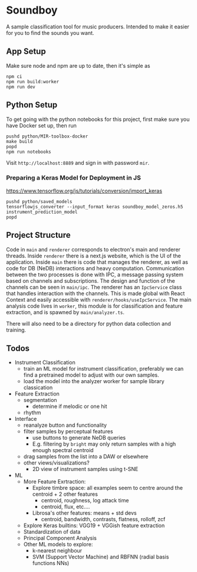 # Soundboy

A sample classification tool for music producers. Intended to make it easier for you to find the sounds you want.

## App Setup

Make sure node and npm are up to date, then it's simple as

```shell
npm ci
npm run build:worker
npm run dev
```

## Python Setup

To get going with the python notebooks for this project, first make sure you have Docker set up, then run

```shell
pushd python/MIR-toolbox-docker
make build
popd
npm run notebooks
```

Visit `http://localhost:8889` and sign in with password `mir`.

### Preparing a Keras Model for Deployment in JS

https://www.tensorflow.org/js/tutorials/conversion/import_keras

```shell
pushd python/saved_models
tensorflowjs_converter --input_format keras soundboy_model_zeros.h5 instrument_prediction_model
popd
```

## Project Structure

Code in `main` and `renderer` corresponds to electron's main and renderer threads. Inside `renderer` there is a next.js website, which is the UI of the application. Inside `main` there is code that manages the renderer, as well as code for DB (NeDB) interactions and heavy computation. Communication between the two processes is done with IPC, a message passing system based on channels and subscriptions. The design and function of the channels can be seen in `main/ipc`. The renderer has an `IpcService` class that handles interaction with the channels. This is made global with React Context and easily accessible with `renderer/hooks/useIpcService`. The main analysis code lives in `worker`, this module is for classification and feature extraction, and is spawned by `main/analyzer.ts`.

There will also need to be a directory for python data collection and training.

## Todos

-   Instrument Classification
    -   train an ML model for instrument classification, preferably we can find a pretrained model to adjust with our own samples.
    -   load the model into the analyzer worker for sample library classication
-   Feature Extraction
    -   segmentation
        -   determine if melodic or one hit
    -   rhythm
-   Interface
    -   reanalyze button and functionality
    -   filter samples by perceptual features
        -   use buttons to generate NeDB queries
        -   E.g. filtering by `bright` may only return samples with a high enough spectral centroid
    -   drag samples from the list into a DAW or elsewhere
    -   other views/visualizations?
        -   2D view of instrument samples using t-SNE
-   ML
    -   More Feature Exrtraction:
        -   Explore timbre space: all examples seem to centre around the centroid + 2 other features
            -   centroid, roughness, log attack time
            -   centroid, flux, etc....
        -   Librosa's other features: means + std devs
            -   centroid, bandwidth, contrasts, flatness, rolloff, zcf
    -   Explore Keras builtins: VGG19 + VGGish feature extraction
    -   Standardization of data
    -   Principal Component Analysis
    -   Other ML models to explore:
        -   k-nearest neighbour
        -   SVM (Support Vector Machine) and RBFNN (radial basis functions NNs)
